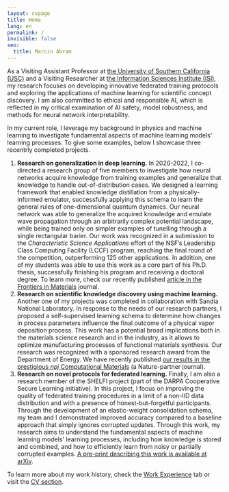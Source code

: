 ```yaml
---
layout: cvpage
title: Home
lang: en
permalink: /
invisible: false
seo:
  title: Marcin Abram
---
```


As a Visiting Assistant Professor at <a href="https://dornsife.usc.edu/">the University of Southern California (USC)</a> and a Visiting Researcher at <a href="https://www.isi.edu/ai/">the Information Sciences Institute (ISI)</a>, my research focuses on developing innovative federated training protocols and exploring the applications of machine learning for scientific concept discovery. I am also committed to ethical and responsible AI, which is reflected in my critical examination of AI safety, model robustness, and methods for neural network interpretability.

In my current role, I leverage my background in physics and machine learning to investigate fundamental aspects of machine learning models' learning processes. To give some examples, below I showcase three recentrly completed projects.
 1. **Research on generalization in deep learning.** 
 In 2020-2022, I co-directed a research group of five members to investigate how neural networks acquire knowledge from training examples and generalize that knowledge to handle out-of-distribution cases. We designed a learning framework that enabled knowledge distillation from a physically-informed emulator, successfully applying this schema to learn the general rules of one-dimensional quantum dynamics. Our neural network was able to generalize the acquired knowledge and emulate wave propagation through an arbitrarily complex potential landscape, while being trained only on simpler examples of tunelling through a single rectangular barier. Our work was recognized in a submission to the <i>Characteristic Science Applications</i> effort of the NSF’s Leadership Class Computing Facility (LCCF) program, reaching the final round of the competition, outperforming 125 other applications. In addition, one of my students was able to use this work as a core part of his Ph.D. thesis, successfully finishing his program and receiving a doctoral degree. To learn more, check our recently published <a href="https://doi.org/10.3389/fmats.2022.1060744">article in the Frontiers in Materials</a> journal.
 2. **Research on scientific knowledge discovery using machine learning.**
 Another one of my projects was completed in collaboration with Sandia National Laboratory. In response to the needs of our research partners, I proposed a self-supervised learning schema to determine how changes in process parameters influence the final outcome of a physical vapor deposition process. This work has a potential broad implications both in the materials science research and in the industry, as it allows to optimize manufacturing processes of functional materials synthesis. Our research was recognized with a sponsored research award from the Department of Energy. We have recently published <a href="https://www.nature.com/articles/s41524-022-00889-2">our results in the prestigious _npj_ Computational Materials</a> (a Nature-partner journal).
 3. **Research on novel protocols for federated learning.**
 Finally, I am also a research member of the SHELFI project (part of the DARPA Cooperative Secure Learning initiative). In this project, I focus on improving the quality of federated training procedures in a limit of a non-IID data distribution and with a presence of honest-but-forgetful participants. Through the development of an elastic-weight consolidation schema, my team and I demonstrated improved accuracy compared to a baseline approach that simply ignores corrupted updates. Through this work, my research aims to understand the fundamental aspects of machine learning models' learning processes, including how knowledge is stored and combined, and how to efficiently learn from noisy or partially corrupted examples. <a href="https://arxiv.org/abs/2205.01184">A pre-print describing this work is available at arXiv</a>.

To learn more about my work history, check the <a href="../experience">Work Experience</a> tab or visit the <a href="../CV">CV section</a>.

